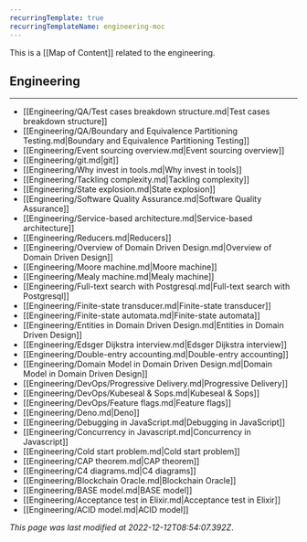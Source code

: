 ```yaml
---
recurringTemplate: true
recurringTemplateName: engineering-moc
---
```


This is a [[Map of Content]] related to the engineering.

## Engineering
---
- [[Engineering/QA/Test cases breakdown structure.md|Test cases breakdown structure]]
- [[Engineering/QA/Boundary and Equivalence Partitioning Testing.md|Boundary and Equivalence Partitioning Testing]]
- [[Engineering/Event sourcing overview.md|Event sourcing overview]]
- [[Engineering/git.md|git]]
- [[Engineering/Why invest in tools.md|Why invest in tools]]
- [[Engineering/Tackling complexity.md|Tackling complexity]]
- [[Engineering/State explosion.md|State explosion]]
- [[Engineering/Software Quality Assurance.md|Software Quality Assurance]]
- [[Engineering/Service-based architecture.md|Service-based architecture]]
- [[Engineering/Reducers.md|Reducers]]
- [[Engineering/Overview of Domain Driven Design.md|Overview of Domain Driven Design]]
- [[Engineering/Moore machine.md|Moore machine]]
- [[Engineering/Mealy machine.md|Mealy machine]]
- [[Engineering/Full-text search with Postgresql.md|Full-text search with Postgresql]]
- [[Engineering/Finite-state transducer.md|Finite-state transducer]]
- [[Engineering/Finite-state automata.md|Finite-state automata]]
- [[Engineering/Entities in Domain Driven Design.md|Entities in Domain Driven Design]]
- [[Engineering/Edsger Dijkstra interview.md|Edsger Dijkstra interview]]
- [[Engineering/Double-entry accounting.md|Double-entry accounting]]
- [[Engineering/Domain Model in Domain Driven Design.md|Domain Model in Domain Driven Design]]
- [[Engineering/DevOps/Progressive Delivery.md|Progressive Delivery]]
- [[Engineering/DevOps/Kubeseal & Sops.md|Kubeseal & Sops]]
- [[Engineering/DevOps/Feature flags.md|Feature flags]]
- [[Engineering/Deno.md|Deno]]
- [[Engineering/Debugging in JavaScript.md|Debugging in JavaScript]]
- [[Engineering/Concurrency in Javascript.md|Concurrency in Javascript]]
- [[Engineering/Cold start problem.md|Cold start problem]]
- [[Engineering/CAP theorem.md|CAP theorem]]
- [[Engineering/C4 diagrams.md|C4 diagrams]]
- [[Engineering/Blockchain Oracle.md|Blockchain Oracle]]
- [[Engineering/BASE model.md|BASE model]]
- [[Engineering/Acceptance test in Elixir.md|Acceptance test in Elixir]]
- [[Engineering/ACID model.md|ACID model]]


*This page was last modified at 2022-12-12T08:54:07.392Z*.
